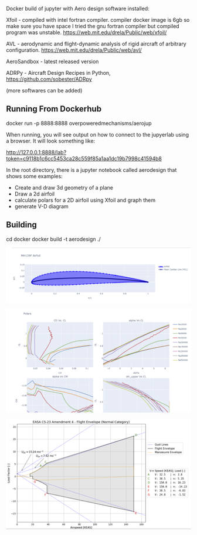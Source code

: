 
Docker build of jupyter with Aero design software installed:

Xfoil - compiled with intel fortran compiler.  compiler docker image is 6gb so make sure you have space
   I tried the gnu fortran compiler but compiled program was unstable.
https://web.mit.edu/drela/Public/web/xfoil/

AVL - aerodynamic and flight-dynamic analysis of rigid aircraft of arbitrary configuration.
https://web.mit.edu/drela/Public/web/avl/

AeroSandbox - latest released version

ADRPy - Aircraft Design Recipes in Python, https://github.com/sobester/ADRpy

(more softwares can be added)

Running From Dockerhub
----------------------

docker run -p 8888:8888 overpoweredmechanisms/aerojup

When running, you will see output on how to connect to the jupyerlab using a browser.  It will look something like:

http://127.0.0.1:8888/lab?token=c9118b1c6cc5453ca28c559f85a1aa1dc19b7998c41594b8

In the root directory, there is a jupyter notebook called aerodesign that shows some examples:

- Create and draw 3d geometry of a plane
- Draw a 2d airfoil
- calculate polars for a 2D airfoil using Xfoil and graph them
- generate V-D diagram

Building
--------
cd docker
docker build -t aerodesign ./

![Airfoil 2D](airfoil.PNG)

![Polars](polar.PNG)

![V-N Diagram](vndiagram.PNG)
